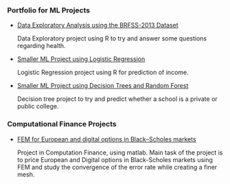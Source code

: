 ### Portfolio for ML Projects

* [Data Exploratory Analysis using the BRFSS-2013 Dataset](http://rpubs.com/LightACandle/BRFSS2013)

     Data Exploratory project using R to try and answer some questions regarding health.

* [Smaller ML Project using Logistic Regression](http://rpubs.com/LightACandle/logisticregression)

     Logistic Regression project using R for prediction of income.

* [Smaller ML Project using Decision Trees and Random Forest](http://rpubs.com/LightACandle/logisticregression)

     Decision tree project to try and predict whether a school is a private or public college.

### Computational Finance Projects

  * [FEM for European and digital options in Black–Scholes
markets](https://www.docdroid.net/gG6pJ2W/project1-mmf120.pdf)

      Project in Computation Finance, using matlab. Main task of the project is to price European and Digital options in Black-Scholes markets using FEM and study the convergence of the error rate while creating a finer mesh.
